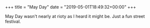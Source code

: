 +++
title = "May Day"
date = "2019-05-01T18:49:32+00:00"
+++

May Day wasn't nearly at rioty as I heard it might be. Just a fun street festival.
			